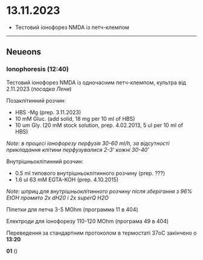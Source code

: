 13.11.2023
=========

- Тестовий іонофорез NMDA із петч-клемпом

---

## Neueons
### Ionophoresis (12:40)
Тестовий іонофорез NMDA із одночасним петч-клемпом, культра від 2.11.2023 (_посадка Лени_)

Позаклітинний розчин:
- HBS -Mg  (prep. 3.11.2023)
- 10 mM Gluc. (add solid, 18 mg per 10 ml of HBS)
- 10 um Gly. (20 mM stock solution, prep. 4.02.2013, 5 ul per 10 ml of HBS)

_Note: в процесі іонофорезу перфузія 30-60 ml/h, за відсутності прикладання клітини перфузувалися 2-3' кожні 30-40'_

Внутрішньоклітинний розчин:
- 0.5 ml типового внутрішньоклітинного розчину (prep. ???)
- 1.6 ul 63 mM EGTA-KOH (prep. 4.10.2015)

_Note: шприц для внутрішньоклітинного розчину після зберігання з 96% EtOH промито 2x dH20 і 2x superQ H2O_

Піпетки для петча 3-5 MOhm (программа 11 в 404)

Електроди для іонофорезу 110-120 MOhm (програма 49 в 404)

Переведення за стандартним протоколом в термостаті 37oC закінчено о __13:20__

__01__ ()
